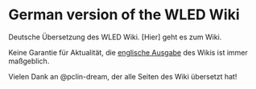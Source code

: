 # German version of the WLED Wiki

Deutsche Übersetzung des WLED Wiki.
[Hier] geht es zum Wiki.

Keine Garantie für Aktualität, die [englische Ausgabe](https://github.com/Aircoookie/WLED/wiki) des Wikis ist immer maßgeblich.

Vielen Dank an @pclin-dream, der alle Seiten des Wiki übersetzt hat!
